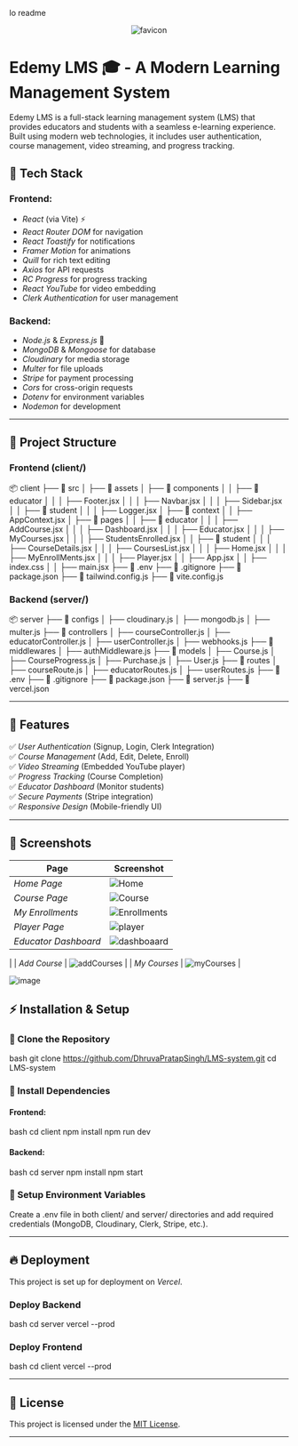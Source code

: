 lo readme

<div align="center">
  
![favicon](https://github.com/user-attachments/assets/ba86af86-a98e-4842-9cc4-5871c5ef234b)

</div>

# Edemy LMS 🎓 - A Modern Learning Management System


Edemy LMS is a full-stack learning management system (LMS) that provides educators and students with a seamless e-learning experience. Built using modern web technologies, it includes user authentication, course management, video streaming, and progress tracking.

## 🚀 Tech Stack

### Frontend:
- *React* (via Vite) ⚡
- *React Router DOM* for navigation
- *React Toastify* for notifications
- *Framer Motion* for animations
- *Quill* for rich text editing
- *Axios* for API requests
- *RC Progress* for progress tracking
- *React YouTube* for video embedding
- *Clerk Authentication* for user management

### Backend:
- *Node.js* & *Express.js* 🚀
- *MongoDB* & *Mongoose* for database
- *Cloudinary* for media storage
- *Multer* for file uploads
- *Stripe* for payment processing
- *Cors* for cross-origin requests
- *Dotenv* for environment variables
- *Nodemon* for development

---

## 📂 Project Structure

### **Frontend (client/)**

📦 client
 ├── 📂 src
 │   ├── 📂 assets
 │   ├── 📂 components
 │   │   ├── 📂 educator
 │   │   │   ├── Footer.jsx
 │   │   │   ├── Navbar.jsx
 │   │   │   ├── Sidebar.jsx
 │   │   ├── 📂 student
 │   │   │   ├── Logger.jsx
 │   ├── 📂 context
 │   │   ├── AppContext.jsx
 │   ├── 📂 pages
 │   │   ├── 📂 educator
 │   │   │   ├── AddCourse.jsx
 │   │   │   ├── Dashboard.jsx
 │   │   │   ├── Educator.jsx
 │   │   │   ├── MyCourses.jsx
 │   │   │   ├── StudentsEnrolled.jsx
 │   │   ├── 📂 student
 │   │   │   ├── CourseDetails.jsx
 │   │   │   ├── CoursesList.jsx
 │   │   │   ├── Home.jsx
 │   │   │   ├── MyEnrollMents.jsx
 │   │   │   ├── Player.jsx
 │   │   ├── App.jsx
 │   │   ├── index.css
 │   │   ├── main.jsx
 ├── 📜 .env
 ├── 📜 .gitignore
 ├── 📜 package.json
 ├── 📜 tailwind.config.js
 ├── 📜 vite.config.js



### **Backend (server/)**

📦 server
 ├── 📂 configs
 │   ├── cloudinary.js
 │   ├── mongodb.js
 │   ├── multer.js
 ├── 📂 controllers
 │   ├── courseController.js
 │   ├── educatorController.js
 │   ├── userController.js
 │   ├── webhooks.js
 ├── 📂 middlewares
 │   ├── authMiddleware.js
 ├── 📂 models
 │   ├── Course.js
 │   ├── CourseProgress.js
 │   ├── Purchase.js
 │   ├── User.js
 ├── 📂 routes
 │   ├── courseRoute.js
 │   ├── educatorRoutes.js
 │   ├── userRoutes.js
 ├── 📜 .env
 ├── 📜 .gitignore
 ├── 📜 package.json
 ├── 📜 server.js
 ├── 📜 vercel.json


---

## 🌟 Features

✅ *User Authentication* (Signup, Login, Clerk Integration)  
✅ *Course Management* (Add, Edit, Delete, Enroll)  
✅ *Video Streaming* (Embedded YouTube player)  
✅ *Progress Tracking* (Course Completion)  
✅ *Educator Dashboard* (Monitor students)  
✅ *Secure Payments* (Stripe integration)  
✅ *Responsive Design* (Mobile-friendly UI)  

---

## 📸 Screenshots

| Page | Screenshot |
|------|-----------|
| *Home Page* | ![Home](https://github.com/user-attachments/assets/f676cf2a-a75c-43dc-8e8e-cf710afa4f5f) |
| *Course Page* | ![Course](https://github.com/user-attachments/assets/c771c4f0-2614-4be8-8106-14f3cfc32856) |
| *My Enrollments* | ![Enrollments](https://github.com/user-attachments/assets/cf884299-ed49-4453-bf46-b443ecc6f913) |
| *Player Page* | ![player](https://github.com/user-attachments/assets/06574610-7459-43fc-8fa3-193b0ce5f1d4)|
| *Educator Dashboard* | ![dashboaard](https://github.com/user-attachments/assets/da37d9c1-8f14-4a54-aa9d-1c4bb0ee4b95)
 |
| *Add Course* | ![addCourses](https://github.com/user-attachments/assets/7659cae9-c55b-4449-a18a-f4801a36f9f0)
 |
| *My Courses* | ![myCourses](https://github.com/user-attachments/assets/46ebabcc-0344-46d9-81c3-ba3a87a22a70)
 |

![image](https://github.com/user-attachments/assets/9fb30367-1fe1-48e4-b128-2b2c104fb8d9)








## ⚡ Installation & Setup

### ⿡ Clone the Repository
bash
git clone https://github.com/DhruvaPratapSingh/LMS-system.git
cd LMS-system
### ⿢ Install Dependencies

#### Frontend:
bash
cd client
npm install
npm run dev


#### Backend:
bash
cd server
npm install
npm start


### ⿣ Setup Environment Variables
Create a .env file in both client/ and server/ directories and add required credentials (MongoDB, Cloudinary, Clerk, Stripe, etc.).

---

## 🔥 Deployment

This project is set up for deployment on *Vercel*.

### Deploy Backend
bash
cd server
vercel --prod


### Deploy Frontend
bash
cd client
vercel --prod


---

## 🔐 License
This project is licensed under the [MIT License](LICENSE).

---

